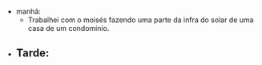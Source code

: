 - manhã:
	- Trabalhei com o moisés fazendo uma parte da infra do solar de uma casa de um condomínio.
- Tarde:
	- 
